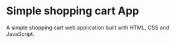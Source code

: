 # Simple shopping cart App

A simple shopping cart web application built with HTML, CSS and JavaScript.


